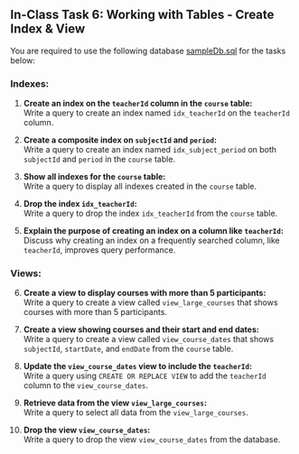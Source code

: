 ## In-Class Task 6: Working with Tables - Create Index & View

You are required to use the following database [sampleDb.sql](https://dipaish.github.io/databases/sampleDb.sql) for the tasks below:

### Indexes:

1. **Create an index on the `teacherId` column in the `course` table:**  
   Write a query to create an index named `idx_teacherId` on the `teacherId` column.

2. **Create a composite index on `subjectId` and `period`:**  
   Write a query to create an index named `idx_subject_period` on both `subjectId` and `period` in the `course` table.

3. **Show all indexes for the `course` table:**  
   Write a query to display all indexes created in the `course` table.

4. **Drop the index `idx_teacherId`:**  
   Write a query to drop the index `idx_teacherId` from the `course` table.

5. **Explain the purpose of creating an index on a column like `teacherId`:**  
   Discuss why creating an index on a frequently searched column, like `teacherId`, improves query performance.

### Views:

6. **Create a view to display courses with more than 5 participants:**  
   Write a query to create a view called `view_large_courses` that shows courses with more than 5 participants.

7. **Create a view showing courses and their start and end dates:**  
   Write a query to create a view called `view_course_dates` that shows `subjectId`, `startDate`, and `endDate` from the `course` table.

8. **Update the `view_course_dates` view to include the `teacherId`:**  
   Write a query using `CREATE OR REPLACE VIEW` to add the `teacherId` column to the `view_course_dates`.

9. **Retrieve data from the view `view_large_courses`:**  
   Write a query to select all data from the `view_large_courses`.

10. **Drop the view `view_course_dates`:**  
    Write a query to drop the view `view_course_dates` from the database.
